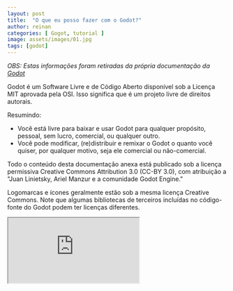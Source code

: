 ```yaml
---
layout: post
title:  "O que eu posso fazer com o Godot?"
author: reinan
categories: [ Gogot, tutorial ]
image: assets/images/01.jpg
tags: [godot]
---
```

*OBS: Estas informações foram retiradas da própria documentação da [Godot](https://docs.godotengine.org/pt_BR/latest/about/faq.html)*

Godot é um Software Livre e de Código Aberto disponível sob a Licença MIT aprovada pela OSI. Isso significa que é um projeto livre de direitos autorais.

Resumindo:

  - Você está livre para baixar e usar Godot para qualquer propósito, pessoal, sem lucro, comercial, ou qualquer outro.
  - Você pode modificar, (re)distribuir e remixar o Godot o quanto você quiser, por qualquer motivo, seja ele comercial ou não-comercial.

Todo o conteúdo desta documentação anexa está publicado sob a licença permissiva Creative Commons Attribution 3.0 (CC-BY 3.0), com atribuição a "Juan Linietsky, Ariel Manzur e a comunidade Godot Engine."

Logomarcas e ícones geralmente estão sob a mesma licença Creative Commons. Note que algumas bibliotecas de terceiros incluídas no código-fonte do Godot podem ter licenças diferentes.

<div class="embed-responsive embed-responsive-16by9">
  <iframe class="embed-responsive-item" src="https://www.youtube.com/embed/yq9b4bYRxqk?rel=0" allowfullscreen></iframe>
</div><br>
